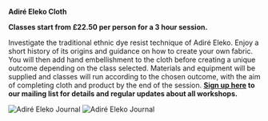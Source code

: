 **Adiré Eleko Cloth**

**Classes start from £22.50 per person for a 3 hour session.**

Investigate the traditional ethnic dye resist technique of Adiré Eleko. 
Enjoy a short history of its origins and guidance on how to create your own fabric. You will then add hand embellishment to the cloth before creating a unique outcome depending on the class selected. 
Materials and equipment will be supplied and classes will run according to the chosen outcome, with the aim of completing cloth and product by the end of the session.
**[Sign up here](/contact) to our mailing list for details and regular updates about all workshops.**

![Adiré Eleko Journal](http://textilesatthestablehouse.co.uk/assets/AdireJournal1.jpg)
![Adiré Eleko Journal](http://textilesatthestablehouse.co.uk/assets/AdireJournal2.jpg)
